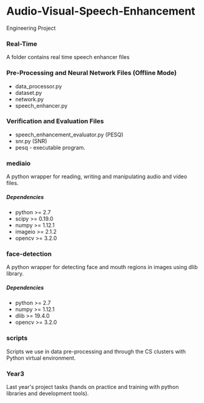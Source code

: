 # Audio-Visual-Speech-Enhancement
Engineering Project

### Real-Time
A folder contains real time speech enhancer files

### Pre-Processing and Neural Network Files (Offline Mode)
* data_processor.py
* dataset.py
* network.py
* speech_enhancer.py

### Verification and Evaluation Files
* speech_enhancement_evaluator.py (PESQ)
* snr.py (SNR)
* pesq - executable program.

### mediaio
A python wrapper for reading, writing and manipulating audio and video files.

##### Dependencies
* python >= 2.7
* scipy >= 0.19.0
* numpy >= 1.12.1
* imageio >= 2.1.2
* opencv >= 3.2.0

### face-detection
A python wrapper for detecting face and mouth regions in images using dlib library.

##### Dependencies
* python >= 2.7
* numpy >= 1.12.1
* dlib >= 19.4.0
* opencv >= 3.2.0

### scripts
Scripts we use in data pre-processing and through the CS clusters with Python virtual environment.

### Year3
Last year's project tasks (hands on practice and training with python libraries and development tools).
